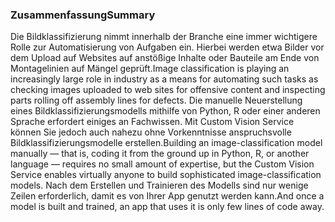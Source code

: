 ### <a name="summary"></a><span data-ttu-id="873ce-101">Zusammenfassung</span><span class="sxs-lookup"><span data-stu-id="873ce-101">Summary</span></span>

<span data-ttu-id="873ce-102">Die Bildklassifizierung nimmt innerhalb der Branche eine immer wichtigere Rolle zur Automatisierung von Aufgaben ein. Hierbei werden etwa Bilder vor dem Upload auf Websites auf anstößige Inhalte oder Bauteile am Ende von Montagelinien auf Mängel geprüft.</span><span class="sxs-lookup"><span data-stu-id="873ce-102">Image classification is playing an increasingly large role in industry as a means for automating such tasks as checking images uploaded to web sites for offensive content and inspecting parts rolling off assembly lines for defects.</span></span> <span data-ttu-id="873ce-103">Die manuelle Neuerstellung eines Bildklassifizierungsmodells mithilfe von Python, R oder einer anderen Sprache erfordert einiges an Fachwissen. Mit Custom Vision Service können Sie jedoch auch nahezu ohne Vorkenntnisse anspruchsvolle Bildklassifizierungsmodelle erstellen.</span><span class="sxs-lookup"><span data-stu-id="873ce-103">Building an image-classification model manually — that is, coding it from the ground up in Python, R, or another language — requires no small amount of expertise, but the Custom Vision Service enables virtually anyone to build sophisticated image-classification models.</span></span> <span data-ttu-id="873ce-104">Nach dem Erstellen und Trainieren des Modells sind nur wenige Zeilen erforderlich, damit es von Ihrer App genutzt werden kann.</span><span class="sxs-lookup"><span data-stu-id="873ce-104">And once a model is built and trained, an app that uses it is only few lines of code away.</span></span>